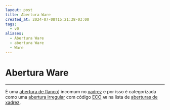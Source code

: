 ```yaml
---
layout: post
title: Abertura Ware
created_at: 2024-07-08T15:21:38-03:00
tags:
  - v0
aliases:
  - Abertura Ware
  - abertura Ware
  - Ware
---
```

# Abertura Ware
---

É uma [abertura de flanco](_draft/2024/07/2024-07-06-Aberturas_de_flanco.md)] incomum no [xadrez](api/2024/07/2024-07-06-Xadrez.md) e por isso é categorizada como uma [abertura irregular](_draft/2024/07/2024-07-06-Aberturas_irregulares.md) com código [ECO](api/2024/07/2024-07-07-Encyclopaedia_of_Chess_Openings.md) `A0` na lista de [aberturas de xadrez](_draft/2024/07/2024-07-06-Aberturas_de_xadrez.md).